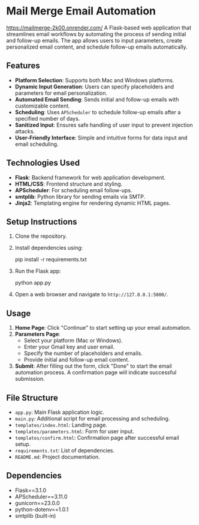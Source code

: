 # Mail Merge Email Automation

https://mailmerge-2k00.onrender.com/
A Flask-based web application that streamlines email workflows by automating the process of sending initial and follow-up emails. The app allows users to input parameters, create personalized email content, and schedule follow-up emails automatically.

## Features

- **Platform Selection**: Supports both Mac and Windows platforms.
- **Dynamic Input Generation**: Users can specify placeholders and parameters for email personalization.
- **Automated Email Sending**: Sends initial and follow-up emails with customizable content.
- **Scheduling**: Uses `APScheduler` to schedule follow-up emails after a specified number of days.
- **Sanitized Input**: Ensures safe handling of user input to prevent injection attacks.
- **User-Friendly Interface**: Simple and intuitive forms for data input and email scheduling.

## Technologies Used

- **Flask**: Backend framework for web application development.
- **HTML/CSS**: Frontend structure and styling.
- **APScheduler**: For scheduling email follow-ups.
- **smtplib**: Python library for sending emails via SMTP.
- **Jinja2**: Templating engine for rendering dynamic HTML pages.

## Setup Instructions

1. Clone the repository.
2. Install dependencies using:
  
   pip install -r requirements.txt

3. Run the Flask app:

   python app.py

4. Open a web browser and navigate to `http://127.0.0.1:5000/`.

## Usage

1. **Home Page**: Click "Continue" to start setting up your email automation.
2. **Parameters Page**: 
   - Select your platform (Mac or Windows).
   - Enter your Gmail key and user email.
   - Specify the number of placeholders and emails.
   - Provide initial and follow-up email content.
3. **Submit**: After filling out the form, click "Done" to start the email automation process. A confirmation page will indicate successful submission.

## File Structure

- `app.py`: Main Flask application logic.
- `main.py`: Additional script for email processing and scheduling.
- `templates/index.html`: Landing page.
- `templates/parameters.html`: Form for user input.
- `templates/confirm.html`: Confirmation page after successful email setup.
- `requirements.txt`: List of dependencies.
- `README.md`: Project documentation.

## Dependencies

- Flask==3.1.0
- APScheduler==3.11.0
- gunicorn==23.0.0
- python-dotenv==1.0.1
- smtplib (built-in)